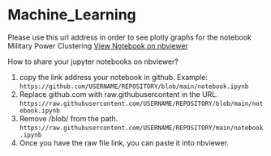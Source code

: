 # Machine_Learning
Please use this url address in order to see plotly graphs for the notebook Military Power Clustering
[View Notebook on nbviewer](https://nbviewer.org/github/sancarg/Machine_Learning/blob/master/MilitaryPowerClustering.ipynb)

How to share your jupyter notebooks on nbviewer?
 1. copy the link address your notebook in github. Example:    
    `https://github.com/USERNAME/REPOSITORY/blob/main/notebook.ipynb`
 2. Replace github.com with raw.githubusercontent in the URL.    
    `https://raw.githubusercontent.com/USERNAME/REPOSITORY/blob/main/notebook.ipynb`
 3. Remove /blob/ from the path.    
    `https://raw.githubusercontent.com/USERNAME/REPOSITORY/main/notebook.ipynb`
 4. Once you have the raw file link, you can paste it into nbviewer.
